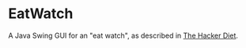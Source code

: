 # EatWatch

A Java Swing GUI for an "eat watch", as described in [The Hacker Diet](https://www.fourmilab.ch/hackdiet/).